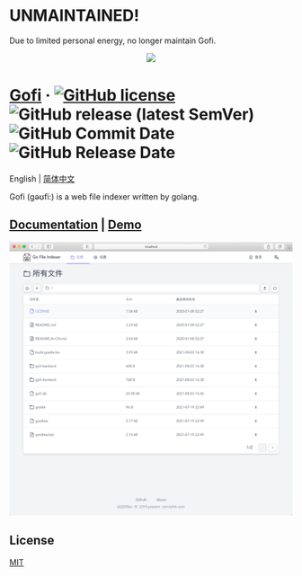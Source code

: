 # **UNMAINTAINED!**
Due to limited personal energy, no longer maintain Gofi.

<div align="center">
<img src="./preview/logo.png">
</div>


# [Gofi](https://gofi.calmlyfish.com) &middot; [![GitHub license](https://img.shields.io/badge/license-MIT-blue.svg)](https://github.com/Sloaix/Gofi/blob/master/LICENSE) ![GitHub release (latest SemVer)](https://img.shields.io/github/v/release/Sloaix/Gofi) ![GitHub Commit Date](https://img.shields.io/github/last-commit/Sloaix/Gofi) ![GitHub Release Date](https://img.shields.io/github/release-date/Sloaix/gofi)

English | [简体中文](./README.zh-CN.md)

Gofi (gəʊfi:) is a web file indexer written by golang.

## [Documentation](https://gofi.calmlyfish.com) | [Demo](http://gofi-demo.calmlyfish.com)

![preview](./preview/preview.png)

## License

[MIT](./LICENSE)
